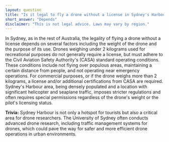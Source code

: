 ```yaml
---
layout: question
title: "Is it legal to fly a drone without a license in Sydney's Harbour area?"
short_answer: "Depends"
disclaimer: "This is not legal advice. Laws may vary by region."
---
```


In Sydney, as in the rest of Australia, the legality of flying a drone without a license depends on several factors including the weight of the drone and the purpose of its use. Drones weighing under 2 kilograms used for recreational purposes do not generally require a license, but must adhere to the Civil Aviation Safety Authority's (CASA) standard operating conditions. These conditions include not flying over populous areas, maintaining a certain distance from people, and not operating near emergency operations. For commercial purposes, or if the drone weighs more than 2 kilograms, a license and/or additional certifications from CASA are required. Sydney's Harbour area, being densely populated and a location with significant helicopter and seaplane traffic, imposes stricter regulations and often requires special permissions regardless of the drone's weight or the pilot's licensing status.

**Trivia:** Sydney Harbour is not only a hotspot for tourists but also a critical area for drone researchers. The University of Sydney often conducts advanced drone research, including traffic management systems for drones, which could pave the way for safer and more efficient drone operations in urban environments.
